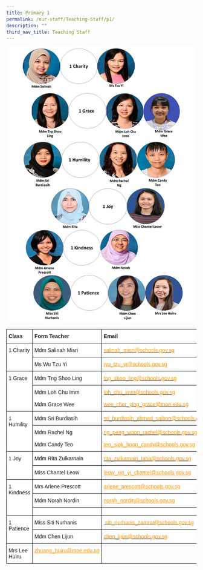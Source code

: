 ```yaml
---
title: Primary 1
permalink: /our-staff/Teaching-Staff/p1/
description: ""
third_nav_title: Teaching Staff
---
```

![](/images/2023%20P1.jpeg)

<style type="text/css">
.tg  {border-collapse:collapse;border-spacing:0;margin:0px auto;}
.tg td{border-color:black;border-style:solid;border-width:1px;font-family:Arial, sans-serif;font-size:14px;
  overflow:hidden;padding:10px 5px;word-break:normal;}
.tg th{border-color:black;border-style:solid;border-width:1px;font-family:Arial, sans-serif;font-size:14px;
  font-weight:normal;overflow:hidden;padding:10px 5px;word-break:normal;}
.tg .tg-dgl5{background-color:#FFF;font-weight:bold;text-align:left;vertical-align:top}
.tg .tg-ktyi{background-color:#FFF;text-align:left;vertical-align:top}
.tg .tg-a2w0{background-color:#FFF;color:#FC9400;text-align:left;text-decoration:underline;vertical-align:top}
.tg .tg-dm87{background-color:#FFF;color:#15C;text-align:left;text-decoration:underline;vertical-align:top}
</style>
<table class="tg">
<tbody>
  <tr>
    <td class="tg-dgl5">Class</td>
    <td class="tg-dgl5">Form Teacher</td>
    <td class="tg-dgl5">Email</td>
  </tr>
  <tr>
    <td class="tg-ktyi" rowspan="3">1 Charity</td>
    <td class="tg-ktyi">Mdm Salinah Misri</td>
    <td class="tg-ktyi"><a href="mailto:salinah_misri@schools.gov.sg" target="_blank" rel="noopener noreferrer"><span style="color:#FC9400">salinah_misri@schools.gov.sg</span></a></td>
  </tr>
  <tr>
    <td class="tg-ktyi">Ms Wu Tzu Yi</td>
    <td class="tg-a2w0"><a href="mailto:wu\_tzu\_yi@schools.gov.sg"><span style="text-decoration:underline;color:#FC9400">wu_tzu_yi@schools.gov.sg</span></a></td>
  </tr>
  <tr>
    
  </tr>
  <tr>
    <td class="tg-ktyi" rowspan="2">1 Grace</td>
    <td class="tg-ktyi">Mdm Tng Shoo Ling</td>
    <td class="tg-ktyi"><a href="mailto: tng_shoo_ling@schools.gov.sg" target="_blank" rel="noopener noreferrer"><span style="color:#FC9400">tng_shoo_ling@schools.gov.sg</span></a></td>
  </tr>
  <tr>
    <td class="tg-ktyi">Mdm Loh Chu Imm<br><br><span style="background-color:initial">Mdm Grace Wee</span></td>
    <td class="tg-a2w0"><a href="mailto:loh_chu_imm@schools.gov.sg" target="_blank" rel="noopener noreferrer"><span style="color:#FC9400">loh_chu_imm@schools.gov.sg</span></a><br><br><a href="mailto:wee_cher_ying_grace@moe.edu.sg" target="_blank" rel="noopener noreferrer"><span style="color:#FC9400">wee_cher_ying_grace@moe.edu.sg</span></a></td>
  </tr>
  <tr>
    <td class="tg-ktyi" rowspan="2">1 Humility</td>
    <td class="tg-ktyi">Mdm Sri Burdiasih</td>
    <td class="tg-ktyi"><a href="mailto:sri_burdiasih_ahmad_saibon@schools.gov.sg" target="_blank" rel="noopener noreferrer"><span style="color:#FC9400">sri_burdiasih_ahmad_saibon@schools.gov.sg</span></a></td>
  </tr>
  <tr>
    <td class="tg-ktyi">Mdm Rachel Ng<br><br>Mdm Candy Teo</td>
    <td class="tg-dm87"><a href="mailto:ng_peng_woon_rachel@schools.gov.sg" target="_blank" rel="noopener noreferrer"><span style="color:#FC9400">ng_peng_woon_rachel@schools.gov.sg</span></a><br><br><a href="mailto:teo_siok_hoon_candy@schools.gov.sg" target="_blank" rel="noopener noreferrer"><span style="text-decoration:underline;color:#FC9400">teo_siok_hoon_candy@schools.gov.sg</span></a></td>
  </tr>
  <tr>
    <td class="tg-ktyi" rowspan="2">1 Joy</td>
    <td class="tg-ktyi"><span style="color:#000">Mdm Rita Zulkarnain</span></td>
    <td class="tg-ktyi"><a href="mailto:rita_zulkarnain_taha@schools.gov.sg" target="_blank" rel="noopener noreferrer"><span style="color:#FC9400">rita_zulkarnain_taha@schools.gov.sg</span></a></td>
  </tr>
  <tr>
    <td class="tg-ktyi">Miss Chantel Leow</td>
    <td class="tg-a2w0"><a href="mailto:leow_xin_yi_chantel@schools.gov.sg"><span style="text-decoration:underline;color:#FC9400">leow_xin_yi_chantel@schools.gov.sg</span></a></td>
  </tr>
  <tr>
    <td class="tg-ktyi" rowspan="3">1 Kindness</td>
    <td class="tg-ktyi">Mrs Arlene Prescott</td>
    <td class="tg-a2w0"><a href="mailto:arlene_prescott@schools.gov.sg"><span style="text-decoration:underline;color:#FC9400">arlene_prescott@schools.gov.sg </span></a></td>
  </tr>
  <tr>
    <td class="tg-ktyi">Mdm Norah Nordin</td>
    <td class="tg-a2w0"><a href="mailto:norah_nordin@schools.gov.sg" target="_blank" rel="noopener noreferrer"><span style="text-decoration:underline;color:#FC9400">norah_nordin@schools.gov.sg</span></a> </td>
  </tr>
  <tr>
    <td class="tg-ktyi"></td>
    <td class="tg-a2w0"><a href="mailto:wong_hsiao_sien_lisa@moe.edu.sg" target="_blank" rel="noopener noreferrer"><span style="text-decoration:underline;color:#FC9400"></span></a></td>
  </tr>
  <tr>
    <td class="tg-ktyi" rowspan="2">1 Patience</td>
    <td class="tg-ktyi">Miss Siti Nurhanis</td>
    <td class="tg-ktyi"><a href="mailto: siti_nurhanis_zamrot@schools.gov.sg" target="_blank" rel="noopener noreferrer"><span style="color:#FC9400"> siti_nurhanis_zamrot@schools.gov.sg</span></a></td>
  </tr>
  <tr>
    <td class="tg-ktyi">Mdm Chen Lijun</td>
    <td class="tg-ktyi"><a href="mailto:chen_lijun@schools.gov.sg" target="_blank" rel="noopener noreferrer"><span style="color:#FC9400">chen_lijun@schools.gov.sg</span></a></td>
<tr><td class="tg-ktyi">Mrs Lee Huiru</td>
    <td class="tg-ktyi"><a href="mailto:zhuang_huiru@moe.edu.sg" target="_blank" rel="noopener noreferrer"><span style="text-decoration:underline;color:#FC9400">zhuang_huiru@moe.edu.sg</span></a> </td>
  </tr>		
</tbody>
</table>
